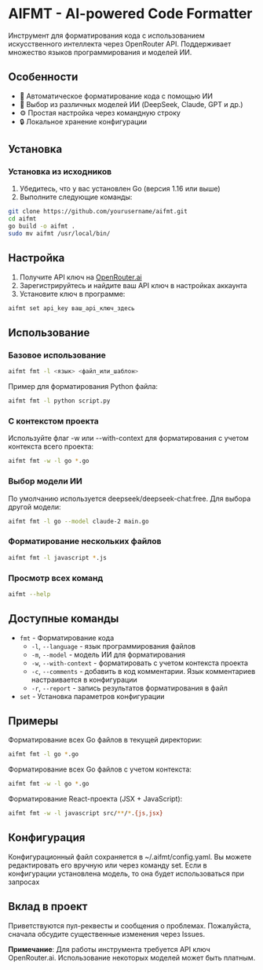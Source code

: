 # AIFMT - AI-powered Code Formatter

Инструмент для форматирования кода с использованием искусственного интеллекта через OpenRouter API. Поддерживает множество языков программирования и моделей ИИ.

## Особенности

- 📝 Автоматическое форматирование кода с помощью ИИ
- 🤖 Выбор из различных моделей ИИ (DeepSeek, Claude, GPT и др.)
- ⚙️ Простая настройка через командную строку
- 🔒 Локальное хранение конфигурации

## Установка

### Установка из исходников

1. Убедитесь, что у вас установлен Go (версия 1.16 или выше)
2. Выполните следующие команды:

```bash
git clone https://github.com/yourusername/aifmt.git
cd aifmt
go build -o aifmt .
sudo mv aifmt /usr/local/bin/
```

## Настройка
1. Получите API ключ на [OpenRouter.ai](https://openrouter.ai/settings/keys)
2. Зарегистрируйтесь и найдите ваш API ключ в настройках аккаунта
3. Установите ключ в программе:

```bash
aifmt set api_key ваш_api_ключ_здесь
```

## Использование

### Базовое использование

```bash
aifmt fmt -l <язык> <файл_или_шаблон>
```

Пример для форматирования Python файла:

```bash
aifmt fmt -l python script.py
```

### C контекстом проекта

Используйте флаг -w или --with-context для форматирования с учетом контекста всего проекта:

```bash
aifmt fmt -w -l go *.go
```

### Выбор модели ИИ

По умолчанию используется deepseek/deepseek-chat:free. Для выбора другой модели:

```bash
aifmt fmt -l go --model claude-2 main.go
```

### Форматирование нескольких файлов

```bash
aifmt fmt -l javascript *.js
```

### Просмотр всех команд

```bash
aifmt --help
```

## Доступные команды

- `fmt` - Форматирование кода
    - `-l`, `--language` - язык программирования файлов
    - `-m`, `--model` - модель ИИ для форматирования
    - `-w`, `--with-context` - форматировать с учетом контекста проекта
    - `-c`, `--comments` - добавить в код комментарии. Язык комментариев настраивается в конфигурации
    - `-r`, `--report` - запись результатов форматирования в файл
- `set` - Установка параметров конфигурации

## Примеры

Форматирование всех Go файлов в текущей директории:

```bash
aifmt fmt -l go *.go
```

Форматирование всех Go файлов с учетом контекста:

```bash
aifmt fmt -w -l go *.go
```

Форматирование React-проекта (JSX + JavaScript):

```bash
aifmt fmt -w -l javascript src/**/*.{js,jsx}
```
## Конфигурация

Конфигурационный файл сохраняется в ~/.aifmt/config.yaml. Вы можете редактировать его вручную или через команду set.
Если в конфигурации установлена модель, то она будет использоваться при запросах

## Вклад в проект

Приветствуются пул-реквесты и сообщения о проблемах. Пожалуйста, сначала обсудите существенные изменения через Issues.

**Примечание**: Для работы инструмента требуется API ключ OpenRouter.ai. Использование некоторых моделей может быть платным.